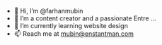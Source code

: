 - 👋 Hi, I’m @farhanmubin
- 👀 I’m a content creator and a passionate Entre ...
- 🌱 I’m currently learning website design
- 📫 Reach me at mubin@enstantman.com

<!---
farhanmubin/farhanmubin is a ✨ special ✨ repository because its `README.md` (this file) appears on your GitHub profile.
You can click the Preview link to take a look at your changes.
--->
